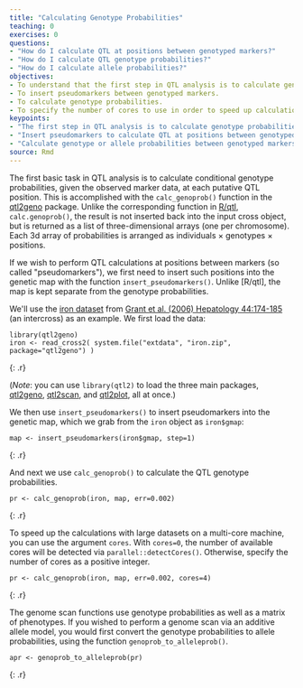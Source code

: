 ```yaml
---
title: "Calculating Genotype Probabilities"
teaching: 0
exercises: 0
questions:
- "How do I calculate QTL at positions between genotyped markers?"
- "How do I calculate QTL genotype probabilities?"
- "How do I calculate allele probabilities?"
objectives:
- To understand that the first step in QTL analysis is to calculate genotype probabilities.
- To insert pseudomarkers between genotyped markers.
- To calculate genotype probabilities.
- To specify the number of cores to use in order to speed up calculations.
keypoints:
- "The first step in QTL analysis is to calculate genotype probabilities."
- "Insert pseudomarkers to calculate QTL at positions between genotyped markers."
- "Calculate genotype or allele probabilities between genotyped markers with calc_genoprob() or genoprob_to_alleleprob()."
source: Rmd
---
```




The first basic task in QTL analysis is to calculate conditional
genotype probabilities, given the observed marker data, at each
putative QTL position. This is accomplished with the `calc_genoprob()`
function in the [qtl2geno](https://github.com/rqtl/qtl2geno)
package. Unlike the corresponding function in
[R/qtl](http://rqtl.org), `calc.genoprob()`, the result is not inserted back into the
input cross object, but is returned as a list of three-dimensional
arrays (one per chromosome). Each 3d array of probabilities is
arranged as individuals &times; genotypes &times; positions.

If we wish to perform QTL calculations at positions between markers
(so called "pseudomarkers"), we first need to insert such positions
into the genetic map with the function `insert_pseudomarkers()`.
Unlike [R/qtl], the map is kept separate from the genotype
probabilities.

We'll use the
[iron dataset](https://github.com/kbroman/qtl2/tree/gh-pages/assets/sampledata/iron)
from
[Grant et al. (2006) Hepatology 44:174-185](https://www.ncbi.nlm.nih.gov/pubmed/16799992)
(an intercross) as an example. We first load the data:


~~~
library(qtl2geno)
iron <- read_cross2( system.file("extdata", "iron.zip", package="qtl2geno") )
~~~
{: .r}

(_Note_: you can use `library(qtl2)` to load the
three main packages,
[qtl2geno](https://github.com/rqtl/qtl2geno),
[qtl2scan](https://github.com/rqtl/qtl2scan), and
[qtl2plot](https://github.com/rqtl/qtl2plot), all at once.)

We then use `insert_pseudomarkers()` to insert pseudomarkers into the
genetic map, which we grab from the `iron` object as `iron$gmap`:


~~~
map <- insert_pseudomarkers(iron$gmap, step=1)
~~~
{: .r}

And next we use `calc_genoprob()` to calculate the QTL genotype
probabilities.


~~~
pr <- calc_genoprob(iron, map, err=0.002)
~~~
{: .r}

To speed up the calculations with large datasets on a multi-core
machine, you can use the argument `cores`. With `cores=0`, the number
of available cores will be detected via
`parallel::detectCores()`. Otherwise, specify the number of cores as a
positive integer.


~~~
pr <- calc_genoprob(iron, map, err=0.002, cores=4)
~~~
{: .r}

The genome scan functions use genotype probabilities as
well as a matrix of phenotypes.
If you wished to perform a genome scan via an additive allele model,
you would first convert the genotype probabilities to allele
probabilities, using the function `genoprob_to_alleleprob()`.


~~~
apr <- genoprob_to_alleleprob(pr)
~~~
{: .r}
